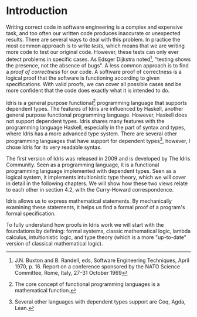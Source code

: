 # Introduction

Writing correct code in software engineering is a complex and expensive task, and too often our written code produces inaccurate or unexpected results. There are several ways to deal with this problem. In practice the most common approach is to write _tests_, which means that we are writing more code to test our original code. However, these tests can only ever detect problems in specific cases. As Edsger Dijkstra noted[^intron1], "testing shows the presence, not the absence of bugs". A less common approach is to find a _proof of correctness_ for our code. A software proof of correctness is a logical proof that the software is functioning according to given specifications. With valid proofs, we can cover all possible cases and be more confident that the code does exactly what it is intended to do.

Idris is a general purpose functional[^intron2] programming language that supports dependent types. The features of Idris are influenced by Haskell, another general purpose functional programming language. However, Haskell does not support dependent types. Idris shares many features with the programming language Haskell, especially in the part of syntax and types, where Idris has a more advanced type system. There are several other programming languages that have support for dependent types[^intron3], however, I chose Idris for its very readable syntax.

The first version of Idris was released in 2009 and is developed by The Idris Community. Seen as a programming language, it is a functional programming language implemented with dependent types. Seen as a logical system, it implements intuitionistic type theory, which we will cover in detail in the following chapters. We will show how these two views relate to each other in section 4.2, with the Curry-Howard correspondence.

Idris allows us to express mathematical statements. By mechanically examining these statements, it helps us find a formal proof of a program's formal specification.

To fully understand how proofs in Idris work we will start with the foundations by defining: formal systems, classic mathematical logic, lambda calculus, intuitionistic logic, and type theory (which is a more "up-to-date" version of classical mathematical logic).

[^intron1]: J.N. Buxton and B. Randell, eds, Software Engineering Techniques, April 1970, p. 16. Report on a conference sponsored by the NATO Science Committee, Rome, Italy, 27–31 October 1969

[^intron2]: The core concept of functional programming languages is a mathematical function.

[^intron3]: Several other languages with dependent types support are Coq, Agda, Lean.
